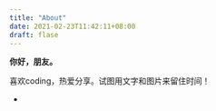 ```yaml
---
title: "About"
date: 2021-02-23T11:42:11+08:00
draft: flase 
---
```


**你好，朋友。**

喜欢coding，热爱分享。试图用文字和图片来留住时间！

- 